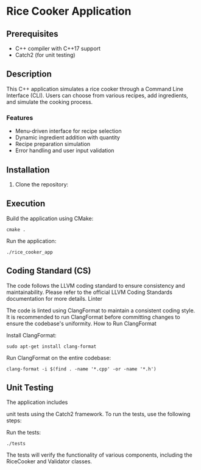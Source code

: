 # Rice Cooker Application

## Prerequisites
- C++ compiler with C++17 support
- Catch2 (for unit testing)

## Description

This C++ application simulates a rice cooker through a Command Line Interface (CLI). Users can choose from various recipes, add ingredients, and simulate the cooking process.

### Features
- Menu-driven interface for recipe selection
- Dynamic ingredient addition with quantity
- Recipe preparation simulation
- Error handling and user input validation

## Installation

1. Clone the repository:



## Execution

Build the application using CMake:

    cmake .

Run the application:

    ./rice_cooker_app

## Coding Standard (CS)

The code follows the LLVM coding standard to ensure consistency and maintainability. Please refer to the official LLVM Coding Standards documentation for more details.
Linter

The code is linted using ClangFormat to maintain a consistent coding style. It is recommended to run ClangFormat before committing changes to ensure the codebase's uniformity.
How to Run ClangFormat

Install ClangFormat:

    sudo apt-get install clang-format

Run ClangFormat on the entire codebase:

    clang-format -i $(find . -name '*.cpp' -or -name '*.h')

## Unit Testing

The application includes

unit tests using the Catch2 framework. To run the tests, use the following steps:

Run the tests:

    ./tests

The tests will verify the functionality of various components, including the RiceCooker and Validator classes.
